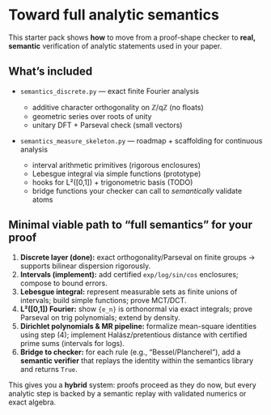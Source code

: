 # Toward full analytic semantics

This starter pack shows **how** to move from a proof-shape checker to **real, semantic** verification of
analytic statements used in your paper.

## What’s included

- `semantics_discrete.py` — exact finite Fourier analysis
  - additive character orthogonality on ℤ/qℤ (no floats)
  - geometric series over roots of unity
  - unitary DFT + Parseval check (small vectors)

- `semantics_measure_skeleton.py` — roadmap + scaffolding for continuous analysis
  - interval arithmetic primitives (rigorous enclosures)
  - Lebesgue integral via simple functions (prototype)
  - hooks for L²([0,1]) + trigonometric basis (TODO)
  - bridge functions your checker can call to *semantically* validate atoms

## Minimal viable path to “full semantics” for your proof

1. **Discrete layer (done):** exact orthogonality/Parseval on finite groups → supports bilinear dispersion rigorously.
2. **Intervals (implement):** add certified `exp/log/sin/cos` enclosures; compose to bound errors.
3. **Lebesgue integral:** represent measurable sets as finite unions of intervals; build simple functions; prove MCT/DCT.
4. **L²([0,1]) Fourier:** show `{e_n}` is orthonormal via exact integrals; prove Parseval on trig polynomials; extend by density.
5. **Dirichlet polynomials & MR pipeline:** formalize mean-square identities using step (4); implement Halász/pretentious distance with certified prime sums (intervals for logs).
6. **Bridge to checker:** for each rule (e.g., “Bessel/Plancherel”), add a **semantic verifier** that replays the identity within the semantics library and returns `True`.

This gives you a **hybrid** system: proofs proceed as they do now, but every analytic step is backed by a semantic replay with validated numerics or exact algebra.
